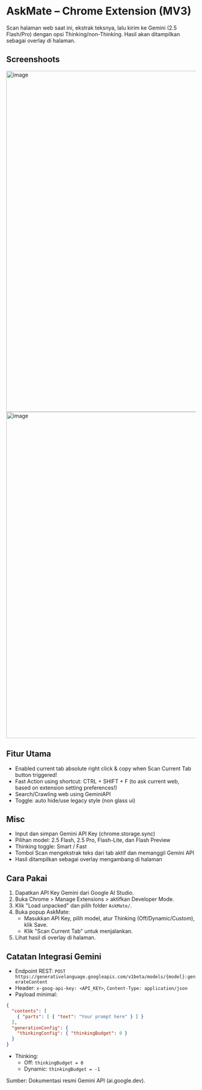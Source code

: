 # AskMate – Chrome Extension (MV3)

Scan halaman web saat ini, ekstrak teksnya, lalu kirim ke Gemini (2.5 Flash/Pro) dengan opsi Thinking/non-Thinking. Hasil akan ditampilkan sebagai overlay di halaman.

## Screenshoots
<img width="1469" height="906" alt="image" src="https://github.com/user-attachments/assets/ca9e9a97-67f3-4720-bab0-b0fe3a4f6ee0" />
<img width="1277" height="867" alt="image" src="https://github.com/user-attachments/assets/4ac55985-5284-45b6-88c8-e64bed7aec41" />


## Fitur Utama
- Enabled current tab absolute right click & copy when Scan Current Tab button triggered!
- Fast Action using shortcut: CTRL + SHIFT + F (to ask current web, based on extension setting preferences!)
- Search/Crawling web using GeminiAPI
- Toggle: auto hide/use legacy style (non glass ui)

## Misc
- Input dan simpan Gemini API Key (chrome.storage.sync)
- Pilihan model: 2.5 Flash, 2.5 Pro, Flash-Lite, dan Flash Preview
- Thinking toggle: Smart / Fast
- Tombol Scan mengekstrak teks dari tab aktif dan memanggil Gemini API
- Hasil ditampilkan sebagai overlay mengambang di halaman
 

## Cara Pakai

1. Dapatkan API Key Gemini dari Google AI Studio.
2. Buka Chrome > Manage Extensions > aktifkan Developer Mode.
3. Klik "Load unpacked" dan pilih folder `AskMate/`.
4. Buka popup AskMate:
   - Masukkan API Key, pilih model, atur Thinking (Off/Dynamic/Custom), klik Save.
   - Klik "Scan Current Tab" untuk menjalankan.
5. Lihat hasil di overlay di halaman.

## Catatan Integrasi Gemini

- Endpoint REST: `POST https://generativelanguage.googleapis.com/v1beta/models/{model}:generateContent`
- Header: `x-goog-api-key: <API_KEY>`, `Content-Type: application/json`
- Payload minimal:

```json
{
  "contents": [
    { "parts": [ { "text": "Your prompt here" } ] }
  ],
  "generationConfig": {
    "thinkingConfig": { "thinkingBudget": 0 }
  }
}
```

- Thinking:
  - Off: `thinkingBudget = 0`
  - Dynamic: `thinkingBudget = -1` 

Sumber: Dokumentasi resmi Gemini API (ai.google.dev).
